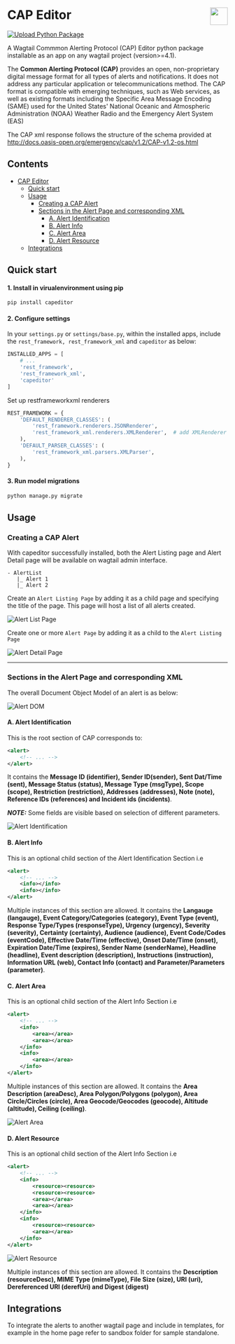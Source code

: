 # CAP Editor  <img style="float: right;" height="40" src="images/caplogo.jpeg" markdown="1"> 
[![Upload Python Package](https://github.com/wmo-raf/cap-editor/actions/workflows/publish.yml/badge.svg)](https://github.com/wmo-raf/cap-editor/actions/workflows/publish.yml)

A Wagtail Commmon Alerting Protocol (CAP) Editor python package
installable as an app on any wagtail project (version\>=4.1).

The **Common Alerting Protocol (CAP)** provides an open, non-proprietary
digital message format for all types of alerts and notifications. It
does not address any particular application or telecommunications
method. The CAP format is compatible with emerging techniques, such as
Web services, as well as existing formats including the Specific Area
Message Encoding (SAME) used for the United States' National Oceanic and
Atmospheric Administration (NOAA) Weather Radio and the Emergency Alert
System (EAS)

The CAP xml response follows the structure of the schema provided at
http://docs.oasis-open.org/emergency/cap/v1.2/CAP-v1.2-os.html

## Contents

-   [CAP Editor](#cap-editor)
    -   [Quick start](#quick-start)
    -   [Usage](#usage)
        -   [Creating a CAP
            Alert](#creating-a-cap-alert)
        -   [Sections in the Alert Page and corresponding
            XML](#sections-in-the-alert-page-and-corresponding-xml)
            -   [A. Alert
                Identification](#a.-alert-identification)
            -   [B. Alert Info](#b.-alert-info)
            -   [C. Alert Area](#c.-alert-area)
            -   [D. Alert Resource](#d.-alert-resource)
    -   [Integrations](#integrations)
    
## Quick start

#### 1. Install in virualenvironment using pip

``` sh
pip install capeditor
```

#### 2. Configure settings

In your `settings.py` or `settings/base.py`, within the installed apps,
include the `rest_framework, rest_framework_xml` and `capeditor` as
below:

``` py
INSTALLED_APPS = [
    # ...
    'rest_framework',
    'rest_framework_xml',
    'capeditor'
]
```

Set up restframeworkxml renderers

``` py
REST_FRAMEWORK = {
    'DEFAULT_RENDERER_CLASSES': (
        'rest_framework.renderers.JSONRenderer',
        'rest_framework_xml.renderers.XMLRenderer',  # add XMLRenderer
    ),
    'DEFAULT_PARSER_CLASSES': (
        'rest_framework_xml.parsers.XMLParser',
    ),
}
```

#### 3. Run model migrations

``` sh
python manage.py migrate
```

## Usage

### Creating a CAP Alert

With capeditor successfully installed, both the Alert Listing page and
Alert Detail page will be available on wagtail admin interface.

    - AlertList
       |_ Alert 1
       |_ Alert 2

Create an `Alert Listing Page` by adding it as a child page and
specifying the title of the page. This page will host a list of all
alerts created.

![Alert List Page](images/alert_list.png "Alert List Page")

Create one or more `Alert Page` by adding it as a child to the
`Alert Listing Page`

![Alert Detail Page](images/alert_detail.png "Alert Detail Page")

------------------------------------------------------------------------

### Sections in the Alert Page and corresponding XML

The overall Document Object Model of an alert is as below:

![Alert DOM](images/alert_sections/dom.jpg "CAP Document Object Model")

#### A. Alert Identification

This is the root section of CAP corresponds to:

``` xml
<alert>
    <!-- ... -->
</alert>
```

It contains the **Message ID (identifier), Sender ID(sender), Sent
Dat/Time (sent), Message Status (status), Message Type (msgType), Scope
(scope), Restriction (restriction), Addresses (addresses), Note (note),
Reference IDs (references) and Incident ids (incidents)**.

***NOTE:*** Some fields are visible based on selection of different
parameters.

![Alert
Identification](images/alert_sections/alert_id.png "Alert Identification section")

#### B. Alert Info

This is an optional child section of the Alert Identification Section
i.e

``` xml
<alert>
    <!-- ... -->
    <info></info>
    <info></info>
</alert>
```

Multiple instances of this section are allowed. It contains the
**Langauge (langauge), Event Category/Categories (category), Event Type
(event), Response Type/Types (responseType), Urgency (urgency), Severity
(severity), Certainty (certainty), Audience (audience), Event Code/Codes
(eventCode), Effective Date/Time (effective), Onset Date/Time (onset),
Expiration Date/Time (expires), Sender Name (senderName), Headline
(headline), Event description (description), Instructions (instruction),
Information URL (web), Contact Info (contact) and Parameter/Parameters
(parameter)**.

#### C. Alert Area

This is an optional child section of the Alert Info Section i.e

``` xml
<alert>
    <!-- ... -->
    <info>
        <area></area>
        <area></area>
    </info>
    <info>
        <area></area>
    </info>
</alert>
```

Multiple instances of this section are allowed. It contains the **Area
Description (areaDesc), Area Polygon/Polygons (polygon), Area
Circle/Circles (circle), Area Geocode/Geocodes (geocode), Altitude
(altitude), Ceiling (ceiling)**.

![Alert Area](images/alert_sections/alert_area.png "Alert Area section")

#### D. Alert Resource

This is an optional child section of the Alert Info Section i.e

``` xml
<alert>
    <!-- ... -->
    <info>
        <resource><resource>
        <resource><resource>
        <area></area>
        <area></area>
    </info>
    <info>
        <resource><resource>
        <area></area>
    </info>
</alert>
```

![Alert
Resource](images/alert_sections/alert_resource.png "Alert Resource section")

Multiple instances of this section are allowed. It contains the
**Description (resourceDesc), MIME Type (mimeType), File Size (size),
URI (uri), Dereferenced URI (derefUri) and Digest (digest)**

## Integrations

To integrate the alerts to another wagtail page and include in
templates, for example in the home page refer to sandbox folder for sample standalone.


